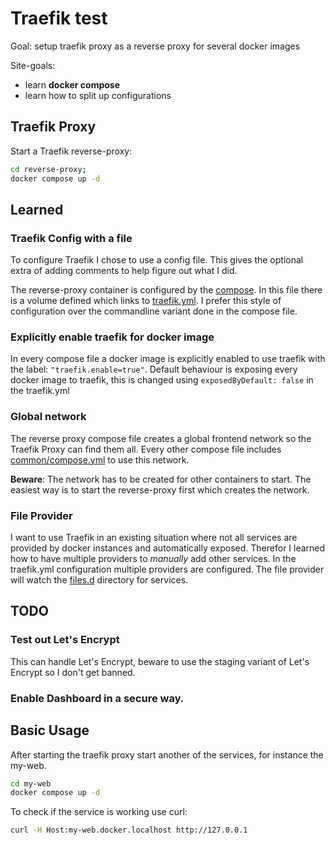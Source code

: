 # Traefik test

Goal: setup traefik proxy as a reverse proxy for several docker images

Site-goals:
 - learn **docker compose**
 - learn how to split up configurations

## Traefik Proxy

Start a Traefik reverse-proxy:

```bash
cd reverse-proxy;
docker compose up -d
```

## Learned

### Traefik Config with a file

To configure Traefik I chose to use a config file. This gives the optional extra of adding comments to help figure out what I did.

The reverse-proxy container is configured by the [compose](reverse-proxy/compose.yml). In this file there is a volume defined which links to [traefik.yml](reverse-proxy/etc/traefik.yml). I prefer this style of configuration over the commandline variant done in the compose file.

### Explicitly enable traefik for docker image

In every compose file a docker image is explicitly enabled to use traefik with the label: `"traefik.enable=true"`. Default behaviour is exposing every docker image to traefik, this is changed using `exposedByDefault: false` in the traefik.yml

### Global network

The reverse proxy compose file creates a global frontend network so the Traefik Proxy can find them all. Every other compose file includes [common/compose.yml](common/compose.yml) to use this network.

**Beware**: The network has to be created for other containers to start. The easiest way is to start the reverse-proxy first which creates the network.

### File Provider

I want to use Traefik in an existing situation where not all services are provided by docker instances and automatically exposed. Therefor I learned how to have multiple providers to *manually* add other services. In the traefik.yml configuration multiple providers are configured. The file provider will watch the [files.d](reverse-proxy/files.d) directory for services.


## TODO

### Test out Let's Encrypt

This can handle Let's Encrypt, beware to use the staging variant of Let's Encrypt so I don't get banned.

### Enable Dashboard in a secure way.

## Basic Usage

After starting the traefik proxy start another of the services, for instance the my-web.

```bash
cd my-web
docker compose up -d
```

To check if the service is working use curl:
```bash
curl -H Host:my-web.docker.localhost http://127.0.0.1
```


